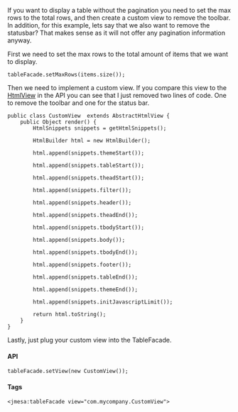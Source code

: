 If you want to display a table without the pagination you need to set the max rows to the total rows, and then create a custom view to remove the toolbar. In addition, for this example, lets say that we also want to remove the statusbar? That makes sense as it will not offer any pagination information anyway.

First we need to set the max rows to the total amount of items that we want to display.

```
tableFacade.setMaxRows(items.size());
```


Then we need to implement a custom view. If you compare this view to the [HtmlView](http://code.google.com/p/jmesa/source/browse/trunk/jmesa/src/org/jmesa/view/html/HtmlView.java) in the API you can see that I just removed two lines of code. One to remove the toolbar and one for the status bar.

```
public class CustomView  extends AbstractHtmlView {
    public Object render() {
        HtmlSnippets snippets = getHtmlSnippets();

        HtmlBuilder html = new HtmlBuilder();

        html.append(snippets.themeStart());

        html.append(snippets.tableStart());

        html.append(snippets.theadStart());

        html.append(snippets.filter());

        html.append(snippets.header());

        html.append(snippets.theadEnd());

        html.append(snippets.tbodyStart());

        html.append(snippets.body());

        html.append(snippets.tbodyEnd());

        html.append(snippets.footer());

        html.append(snippets.tableEnd());

        html.append(snippets.themeEnd());

        html.append(snippets.initJavascriptLimit());

        return html.toString();
    }
}
```


Lastly, just plug your custom view into the TableFacade.

#### API ####

```
tableFacade.setView(new CustomView());
```

#### Tags ####

```
<jmesa:tableFacade view="com.mycompany.CustomView">
```